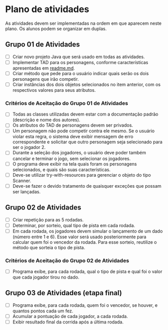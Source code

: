 # Plano de atividades 

As atividades devem ser implementadas na ordem em que aparecem neste plano. Os alunos podem se organizar em duplas.

## Grupo 01 de Atividades 

- [ ] Criar novo projeto Java que será usado em todas as atividades.
- [ ] Implementar TAD para os personagens, conforme características apresentadas em [readme.md](./readme.md). 
- [ ] Criar método que pede para o usuário indicar quais serão os dois personagens que irão competir.
- [ ] Criar instâncias dos dois objetos selecionados no item anterior, com os respectivos valores para seus atributos.

### Critérios de Aceitação do Grupo 01 de Atividades 

- [ ] Todas as classes utilizadas devem estar com a documentação padrão (descrição e nome dos autores).
- [ ] Os atributos do TAD de personagens devem ser privados.
- [ ] Um personagem não pode competir contra ele mesmo. Se o usuário violar esta regra, o sistema deve exibir mensagem de erro correspondente e solicitar que outro personagem seja selecionado para ser o jogador 2.
- [ ] Durante a seleção dos jogadores, o usuário deve poder também cancelar e terminar o jogo, sem selecionar os jogadores.   
- [ ] O programa deve exibir na tela quais foram os personagens selecionados, e quais são suas características.
- [ ] Deve-se utilizar try-with-resources para gerenciar o objeto do tipo Scanner.
- [ ] Deve-se fazer o devido tratamento de quaisquer exceções que possam ser lançadas. 

## Grupo 02 de Atividades 
- [ ] Criar repetição para as 5 rodadas.
- [ ] Determinar, por sorteio, qual tipo de pista em cada rodada.
- [ ] Em cada rodada, os jogadores devem simular o lançamento de um dado (número entre 1 e 6). Esse valor será usado posteriormente para calcular quem foi o vencedor da rodada. Para esse sorteio, reutilize o método que sorteia o tipo de pista.

### Critérios de Aceitação do Grupo 02 de Atividades 
- [ ] Programa exibe, para cada rodada, qual o tipo de pista e qual foi o valor que cada jogador tirou no dado.

## Grupo 03 de Atividades (etapa final)
- [ ] Programa exibe, para cada rodada, quem foi o vencedor, se houver, e quantos pontos cada um fez.
- [ ] Acumular a pontuação de cada jogador, a cada rodada.
- [ ] Exibir resultado final da corrida após a última rodada.
